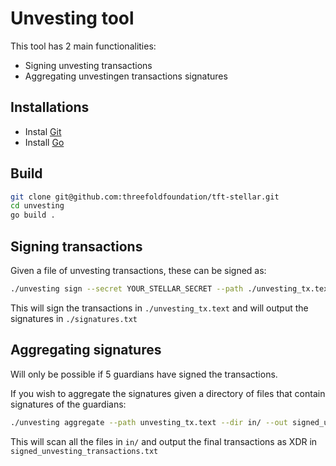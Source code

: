 # Unvesting tool

This tool has 2 main functionalities:

- Signing unvesting transactions
- Aggregating unvestingen transactions signatures

## Installations

- Instal [Git](https://git-scm.com/book/en/v2/Getting-Started-Installing-Git)
- Install [Go](https://go.dev/doc/install)

## Build

```sh
git clone git@github.com:threefoldfoundation/tft-stellar.git
cd unvesting
go build .
```

## Signing transactions

Given a file of unvesting transactions, these can be signed as:

```sh
./unvesting sign --secret YOUR_STELLAR_SECRET --path ./unvesting_tx.text --out ./signatures.txt
```

This will sign the transactions in `./unvesting_tx.text` and will output the signatures in `./signatures.txt`

## Aggregating signatures

Will only be possible if 5 guardians have signed the transactions.

If you wish to aggregate the signatures given a directory of files that contain signatures of the guardians:

```sh
./unvesting aggregate --path unvesting_tx.text --dir in/ --out signed_unvesting_transactions.txt
```

This will scan all the files in `in/` and output the final transactions as XDR in `signed_unvesting_transactions.txt`
